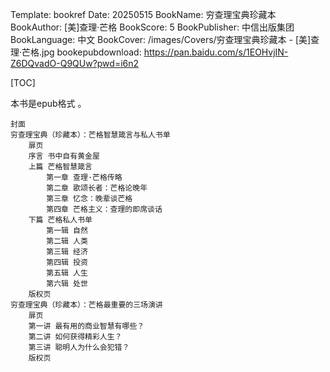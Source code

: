 Template: bookref
Date: 20250515
BookName: 穷查理宝典珍藏本
BookAuthor: [美]查理·芒格
BookScore: 5
BookPublisher: 中信出版集团
BookLanguage: 中文
BookCover: /images/Covers/穷查理宝典珍藏本 - [美]查理·芒格.jpg
bookepubdownload: https://pan.baidu.com/s/1EOHvjIN-Z6DQvadO-Q9QUw?pwd=i6n2



[TOC]

本书是epub格式 。


```
封面
穷查理宝典（珍藏本）：芒格智慧箴言与私人书单
    扉页
    序言 书中自有黄金屋
    上篇 芒格智慧箴言
        第一章 查理·芒格传略
        第二章 歌颂长者：芒格论晚年
        第三章 忆念：晚辈谈芒格
        第四章 芒格主义：查理的即席谈话
    下篇 芒格私人书单
        第一辑 自然
        第二辑 人类
        第三辑 经济
        第四辑 投资
        第五辑 人生
        第六辑 处世
    版权页
穷查理宝典（珍藏本）：芒格最重要的三场演讲
    扉页
    第一讲 最有用的商业智慧有哪些？
    第二讲 如何获得精彩人生？
    第三讲 聪明人为什么会犯错？
    版权页
```